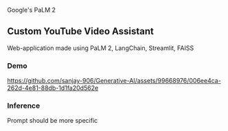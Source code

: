 Google's PaLM 2

## Custom YouTube Video Assistant
Web-application made using PaLM 2, LangChain, Streamlit, FAISS

### Demo


https://github.com/sanjay-906/Generative-AI/assets/99668976/006ee4ca-262d-4e81-88db-1d1fa20d562e



### Inference
Prompt should be more specific
